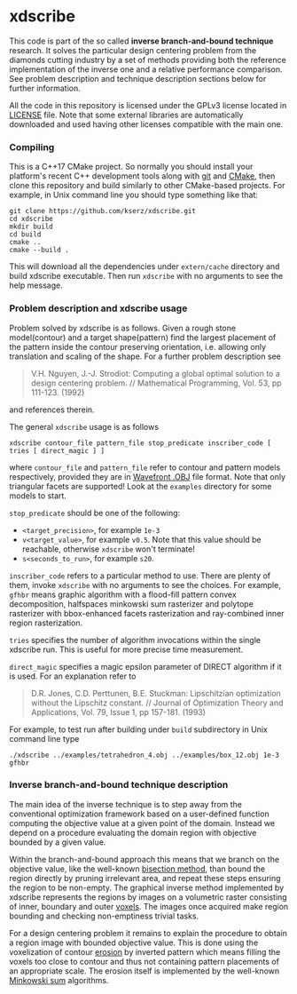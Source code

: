 # xdscribe

This code is part of the so called **inverse branch-and-bound technique** research. It solves the particular design centering problem from the diamonds cutting industry by a set of methods providing both the reference implementation of the inverse one and a relative performance comparison. See problem description and technique description sections below for further information.

All the code in this repository is licensed under the GPLv3 license located in [LICENSE](LICENSE) file. Note that some external libraries are automatically downloaded and used having other licenses compatible with the main one.

### Compiling

This is a C++17 CMake project. So normally you should install your platform's recent C++ development tools along with [git](https://git-scm.com/) and [CMake](https://cmake.org), then clone this repository and build similarly to other CMake-based projects. For example, in Unix command line you should type something like that:

```
git clone https://github.com/kserz/xdscribe.git
cd xdscribe
mkdir build
cd build
cmake ..
cmake --build .
```
This will download all the dependencies under `extern/cache` directory and build xdscribe executable. Then run `xdscribe` with no arguments to see the help message.

### Problem description and xdscribe usage

Problem solved by xdscribe is as follows. Given a rough stone model(contour) and a target shape(pattern) find the largest placement of the pattern inside the contour preserving orientation, i.e. allowing only translation and scaling of the shape. For a further problem description see
> V.H. Nguyen, J.-J. Strodiot: Computing a global optimal solution to a design centering problem. // Mathematical Programming, Vol. 53, pp 111-123. (1992)

and references therein.

The general `xdscribe` usage is as follows
```
xdscribe contour_file pattern_file stop_predicate inscriber_code [ tries [ direct_magic ] ]
```
where `contour_file` and `pattern_file` refer to contour and pattern models respectively, provided they are in [Wavefront .OBJ](https://en.wikipedia.org/wiki/Wavefront_.obj_file) file format. Note that only triangular facets are supported! Look at the `examples` directory for some models to start.

`stop_predicate` should be one of the following:
* `<target_precision>`, for example `1e-3`
* `v<target_value>`, for example `v0.5`. Note that this value should be reachable, otherwise `xdscribe` won't terminate!
* `s<seconds_to_run>`, for example `s20`.

`inscriber_code` refers to a particular method to use. There are plenty of them, invoke `xdscribe` with no arguments to see the choices. For example, `gfhbr` means graphic algorithm with a flood-fill pattern convex decomposition, halfspaces minkowski sum rasterizer and polytope rasterizer with bbox-enhanced facets rasterization and ray-combined inner region rasterization.

`tries` specifies the number of algorithm invocations within the single xdscribe run. This is useful for more precise time measurement.

`direct_magic` specifies a magic epsilon parameter of DIRECT algorithm if it is used. For an explanation refer to
> D.R. Jones, C.D. Perttunen, B.E. Stuckman: Lipschitzian optimization without the Lipschitz constant. // Journal of Optimization Theory and Applications, Vol. 79, Issue 1, pp 157-181. (1993)

For example, to test run after building under `build` subdirectory in Unix command line type
```
./xdscribe ../examples/tetrahedron_4.obj ../examples/box_12.obj 1e-3 gfhbr
```

### Inverse branch-and-bound technique description

The main idea of the inverse technique is to step away from the conventional optimization framework based on a user-defined function computing the objective value at a given point of the domain. Instead we depend on a procedure evaluating the domain region with objective bounded by a given value.

Within the branch-and-bound approach this means that we branch on the objective value, like the well-known [bisection method](https://en.wikipedia.org/wiki/Bisection_method), than bound the region directly by pruning irrelevant area, and repeat these steps ensuring the region to be non-empty. The graphical inverse method implemented by xdscribe represents the regions by images on a volumetric raster consisting of inner, boundary and outer [voxels](https://en.wikipedia.org/wiki/Voxel). The images once acquired make region bounding and checking non-emptiness trivial tasks.

For a design centering problem it remains to explain the procedure to obtain a region image with bounded objective value. This is done using the voxelization of contour [erosion](https://en.wikipedia.org/wiki/Erosion_(morphology)) by inverted pattern which means filling the voxels too close to contour and thus not containing pattern placements of an appropriate scale. The erosion itself is implemented by the well-known [Minkowski sum](https://en.wikipedia.org/wiki/Minkowski_addition) algorithms.
